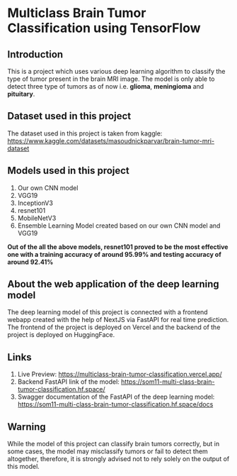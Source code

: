 # Multiclass Brain Tumor Classification using TensorFlow

## Introduction
This is a project which uses various deep learning algorithm to classify the type of tumor present in the brain MRI image. The model is only able to detect three type of tumors as of now i.e. **glioma**, **meningioma** and **pituitary**.

## Dataset used in this project

The dataset used in this project is taken from kaggle: https://www.kaggle.com/datasets/masoudnickparvar/brain-tumor-mri-dataset

## Models used in this project

1) Our own CNN model
2) VGG19
3) InceptionV3
4) resnet101
5) MobileNetV3
6) Ensemble Learning Model created based on our own CNN model and VGG19

**Out of the all the above models, resnet101 proved to be the most effective one with a training accuracy of around 95.99% and testing accuracy of around 92.41%**

## About the web application of the deep learning model

The deep learning model of this project is connected with a frontend webapp created with the help of NextJS via FastAPI for real time prediction. The frontend of the project is deployed on Vercel and the backend of the project is deployed on HuggingFace.

## Links

1) Live Preview: https://multiclass-brain-tumor-classification.vercel.app/
2) Backend FastAPI link of the model: https://som11-multi-class-brain-tumor-classification.hf.space/
3) Swagger documentation of the FastAPI of the deep learning model: https://som11-multi-class-brain-tumor-classification.hf.space/docs

## Warning
While the model of this project can classify brain tumors correctly, but in some cases, the model may misclassify tumors or fail to detect them altogether, therefore, it is strongly advised not to rely solely on the output of this model.
